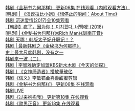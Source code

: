   
[韩剧《金秘书为何那样》 更新06集 在线观看（内附观看方法）](http://www.dianyue.me/archives/040/ngl8k3oc0d7ecuek/)  
[[韩剧] | 《汉谟拉比小姐》《想停止的瞬间：About Time》](http://www.dianyue.me/archives/175/u5sljv00a0u01x2r/)  
[韩剧 沉迷爱情(2017)全10集观看](http://www.dianyue.me/archives/922/im10ondny8kyybe6/)  
[【韩剧】疯了，因为你！ 미치겠다, 너땜에! (2018)](http://www.dianyue.me/archives/800/rxum3ymop94n3h8o/)  
[[韩剧] | 《金秘书为何那样》《Rich Man》《训南正音》](http://www.dianyue.me/archives/185/imusxoivqdif5hf0/)  
[韩剧 天哪！韩版太子妃升职记！？](http://www.dianyue.me/archives/307/qsx0b4ejl8z1sivn/)  
[韩剧 | 最新韩剧之《金秘书为何那样》](http://www.dianyue.me/archives/364/n6bcsbjb0kj8qk5n/)  
[史上最大尺度韩剧，没有之一](http://www.dianyue.me/archives/691/abpdrjnyetcjgbs9/)  
[韩剧来一波（二）](http://www.dianyue.me/archives/110/acfkkgd81r4bn62u/)  
[韩剧 | 李智雅确定加盟KBS新水木剧《今天的侦探》](http://www.dianyue.me/archives/368/xwo6aar4f957cmh7/)  
[韩剧丨《女神缔造者》播放量破亿](http://www.dianyue.me/archives/396/70877hqb4sbbxfgw/)  
[韩剧《信义》李敏镐金喜善甜蜜剪辑](http://www.dianyue.me/archives/206/yy3jewybczwy1uzw/)  
[韩剧《金秘书为何那样》 更新06集 在线观看](http://www.dianyue.me/archives/120/9395h2jraug02bdj/)  
[韩剧LIVE](http://www.dianyue.me/archives/702/4xad1zjkt2p35z2t/)  
[韩剧《过来抱抱我》 更新第18集 在线观看](http://www.dianyue.me/archives/120/5q1ysdo4ljsukh4h/)  
[韩剧《勋男正音》 更新18集 在线观看](http://www.dianyue.me/archives/120/qe26h8sbxr9qmvvk/)